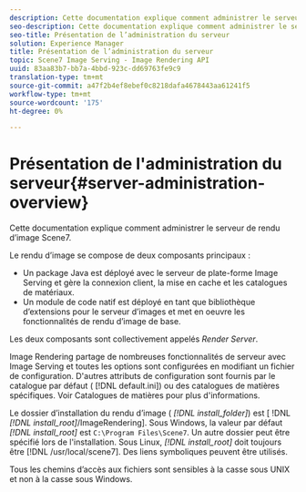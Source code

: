 ```yaml
---
description: Cette documentation explique comment administrer le serveur de rendu d’image Scene7.
seo-description: Cette documentation explique comment administrer le serveur de rendu d’image Scene7.
seo-title: Présentation de l’administration du serveur
solution: Experience Manager
title: Présentation de l’administration du serveur
topic: Scene7 Image Serving - Image Rendering API
uuid: 83aa83b7-bb7a-4bbd-923c-dd69763fe9c9
translation-type: tm+mt
source-git-commit: a47f2b4ef8ebef0c8218dafa4678443aa61241f5
workflow-type: tm+mt
source-wordcount: '175'
ht-degree: 0%

---
```



# Présentation de l&#39;administration du serveur{#server-administration-overview}

Cette documentation explique comment administrer le serveur de rendu d’image Scene7.

Le rendu d’image se compose de deux composants principaux :

* Un package Java est déployé avec le serveur de plate-forme Image Serving et gère la connexion client, la mise en cache et les catalogues de matériaux.
* Un module de code natif est déployé en tant que bibliothèque d’extensions pour le serveur d’images et met en oeuvre les fonctionnalités de rendu d’image de base.

Les deux composants sont collectivement appelés *Render Server*.

Image Rendering partage de nombreuses fonctionnalités de serveur avec Image Serving et toutes les options sont configurées en modifiant un fichier de configuration. D&#39;autres attributs de configuration sont fournis par le catalogue par défaut ( [!DNL default.ini]) ou des catalogues de matières spécifiques. Voir Catalogues de matières pour plus d&#39;informations.

Le dossier d’installation du rendu d’image ( *[!DNL install_folder]*) est [ !DNL *[!DNL install_root]*/ImageRendering]. Sous Windows, la valeur par défaut *[!DNL install_root]* est `C:\Program Files\Scene7`. Un autre dossier peut être spécifié lors de l&#39;installation. Sous Linux, *[!DNL install_root]* doit toujours être [!DNL /usr/local/scene7]. Des liens symboliques peuvent être utilisés.

Tous les chemins d’accès aux fichiers sont sensibles à la casse sous UNIX et non à la casse sous Windows.
